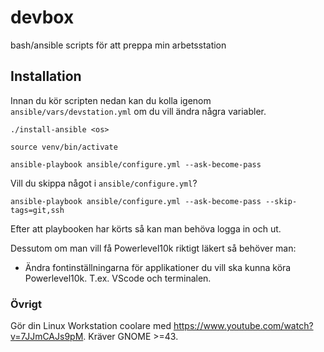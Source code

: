 # devbox
bash/ansible scripts för att preppa min arbetsstation

## Installation

Innan du kör scripten nedan kan du kolla igenom `ansible/vars/devstation.yml` om
du vill ändra några variabler.

```shell
./install-ansible <os>

source venv/bin/activate

ansible-playbook ansible/configure.yml --ask-become-pass
```

Vill du skippa något i `ansible/configure.yml`?

```
ansible-playbook ansible/configure.yml --ask-become-pass --skip-tags=git,ssh
```

Efter att playbooken har körts så kan man behöva logga in och ut.

Dessutom om man vill få Powerlevel10k riktigt läkert så behöver man:

- Ändra fontinställningarna för applikationer du vill ska kunna köra Powerlevel10k. T.ex. VScode och terminalen.

### Övrigt

Gör din Linux Workstation coolare med https://www.youtube.com/watch?v=7JJmCAJs9pM.
Kräver GNOME >=43.
